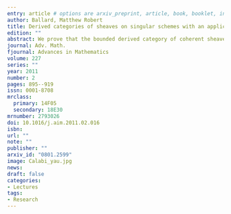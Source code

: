 ```yaml
---
entry: article # options are arxiv_preprint, article, book, booklet, inbook, incollection, inproceedings, manual, mastersthesis, misc, phdthesis, proceedings, techreport, unpublished
author: Ballard, Matthew Robert
title: Derived categories of sheaves on singular schemes with an application to reconstruction
edition: "" 
abstract: We prove that the bounded derived category of coherent sheaves with proper support is equivalent to the category of locally-finite, cohomological functors on the perfect derived category of a quasi-projective scheme over a field. We introduce the notions of pseudo-adjoints and Rouquier functors and study them. As an application of these ideas and results, we extend the reconstruction result of Bondal and Orlov to Gorenstein projective varieties.
journal: Adv. Math.
fjournal: Advances in Mathematics
volume: 227
series: ""
year: 2011
number: 2
pages: 895--919
issn: 0001-8708
mrclass:
  primary: 14F05
  secondary: 18E30
mrnumber: 2793026
doi: 10.1016/j.aim.2011.02.016
isbn: 
url: ""
note: "" 
publisher: ""
arxiv_id: "0801.2599"
image: Calabi_yau.jpg
news: 
draft: false 
categories:
- Lectures 
tags:
- Research 
---
```


